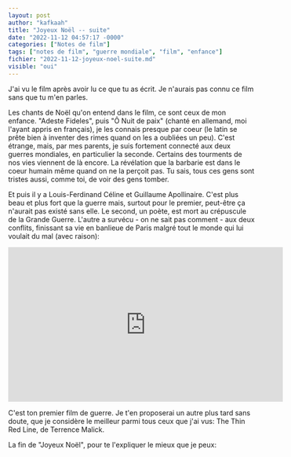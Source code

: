 ```yaml
---
layout: post
author: "kafkaah"
title: "Joyeux Noël -- suite"
date: "2022-11-12 04:57:17 -0000"
categories: ["Notes de film"]
tags: ["notes de film", "guerre mondiale", "film", "enfance"]
fichier: "2022-11-12-joyeux-noel-suite.md"
visible: "oui"
---
```


J'ai vu le film après avoir lu ce que tu as écrit.  Je n'aurais pas connu ce film sans que tu m'en parles.

Les chants de Noël qu'on entend dans le film, ce sont ceux de mon enfance.  "Adeste Fideles", puis "Ô Nuit de paix" (chanté en allemand, moi l'ayant appris en français), je les connais presque par coeur (le latin se prête bien à inventer des rimes quand on les a oubliées un peu).  C'est étrange, mais, par mes parents, je suis fortement connecté aux deux guerres mondiales, en particulier la seconde.  Certains des tourments de nos vies viennent de là encore.  La révélation que la barbarie est dans le coeur humain même quand on ne la perçoit pas.  Tu sais, tous ces gens sont tristes aussi, comme toi, de voir des gens tomber. 

Et puis il y a Louis-Ferdinand Céline et Guillaume Apollinaire.  C'est plus beau et plus fort que la guerre mais, surtout pour le premier, peut-être ça n'aurait pas existé sans elle.  Le second, un poète, est mort au crépuscule de la Grande Guerre.  L'autre a survécu - on ne sait pas comment - aux deux conflits, finissant sa vie en banlieue de Paris malgré tout le monde qui lui voulait du mal (avec raison):

<iframe width="560" height="315" src="https://www.youtube.com/embed/koZVMaxWtK8" title="YouTube video player" frameborder="0" allow="accelerometer; autoplay; clipboard-write; encrypted-media; gyroscope; picture-in-picture" allowfullscreen></iframe>

C'est ton premier film de guerre.  Je t'en proposerai un autre plus tard sans doute, que je considère le meilleur parmi tous ceux que j'ai vus: The Thin Red Line, de Terrence Malick.

La fin de "Joyeux Noël", pour te l'expliquer le mieux que je peux:
